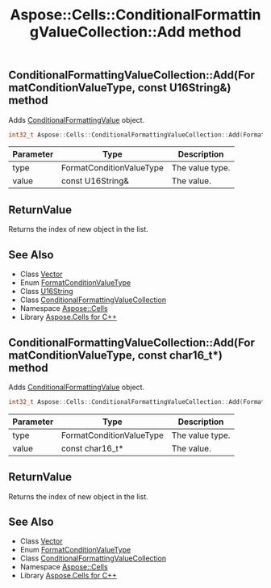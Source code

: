 ﻿---
title: Aspose::Cells::ConditionalFormattingValueCollection::Add method
linktitle: Add
second_title: Aspose.Cells for C++ API Reference
description: 'Aspose::Cells::ConditionalFormattingValueCollection::Add method. Adds ConditionalFormattingValue object in C++.'
type: docs
weight: 700
url: /cpp/aspose.cells/conditionalformattingvaluecollection/add/
---
## ConditionalFormattingValueCollection::Add(FormatConditionValueType, const U16String\&) method


Adds [ConditionalFormattingValue](../../conditionalformattingvalue/) object.

```cpp
int32_t Aspose::Cells::ConditionalFormattingValueCollection::Add(FormatConditionValueType type, const U16String &value)
```


| Parameter | Type | Description |
| --- | --- | --- |
| type | FormatConditionValueType | The value type. |
| value | const U16String\& | The value. |

## ReturnValue

Returns the index of new object in the list.

## See Also

* Class [Vector](../../vector/)
* Enum [FormatConditionValueType](../../formatconditionvaluetype/)
* Class [U16String](../../u16string/)
* Class [ConditionalFormattingValueCollection](../)
* Namespace [Aspose::Cells](../../)
* Library [Aspose.Cells for C++](../../../)
## ConditionalFormattingValueCollection::Add(FormatConditionValueType, const char16_t*) method


Adds [ConditionalFormattingValue](../../conditionalformattingvalue/) object.

```cpp
int32_t Aspose::Cells::ConditionalFormattingValueCollection::Add(FormatConditionValueType type, const char16_t *value)
```


| Parameter | Type | Description |
| --- | --- | --- |
| type | FormatConditionValueType | The value type. |
| value | const char16_t* | The value. |

## ReturnValue

Returns the index of new object in the list.

## See Also

* Class [Vector](../../vector/)
* Enum [FormatConditionValueType](../../formatconditionvaluetype/)
* Class [ConditionalFormattingValueCollection](../)
* Namespace [Aspose::Cells](../../)
* Library [Aspose.Cells for C++](../../../)
